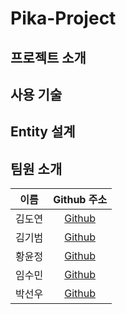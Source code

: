 # Pika-Project
## 프로젝트 소개

## 사용 기술

## Entity 설계

## 팀원 소개
|  이름  |                 Github 주소                 |
| :----: | :-----------------------------------------: |
| 김도연 |     [Github](https://github.com/kdn00)     |
| 김기범 |   [Github](https://github.com/)    |
| 황윤정 |   [Github](https://github.com/)   |
| 임수민 |    [Github](https://github.com/)    |
| 박선우 | [Github](https://github.com/) |
